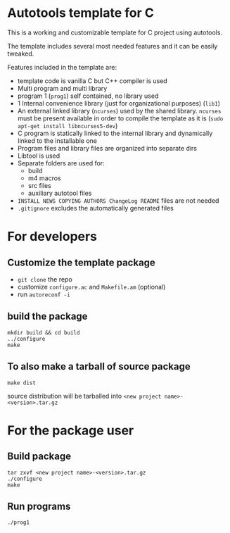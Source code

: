 # Autotools template for C

This is a working and customizable template for C project using autotools.

The template includes several most needed features and it can be easily tweaked.

Features included in the template are:

* template code is vanilla C but C++ compiler is used
* Multi program and multi library
* program 1 (`prog1`) self contained, no library used
* 1 Internal convenience library (just for organizational purposes) (`lib1`)
* An external linked library (`ncurses`) used by the shared library. `ncurses` must be present available in order to compile the template as it is (`sudo apt-get install libncurses5-dev`)
* C program is statically linked to the internal library and dynamically linked to the installable one
* Program files and library files are organized into separate dirs
* Libtool is used
* Separate folders are used for:
    * build
    * m4 macros
    * src files
    * auxiliary autotool files
* `INSTALL NEWS COPYING AUTHORS ChangeLog README` files are not needed
* `.gitignore` excludes the automatically generated files

# For developers

## Customize the template package
* `git clone` the repo
* customize `configure.ac` and `Makefile.am` (optional)
* run `autoreconf -i`

## build the package
```
mkdir build && cd build
../configure
make
```

## To also make a tarball of source package
```
make dist
```
source distribution will be tarballed into `<new project name>-<version>.tar.gz`

# For the package user
## Build package

```
tar zxvf <new project name>-<version>.tar.gz
./configure
make
```

## Run programs

```
./prog1
```
